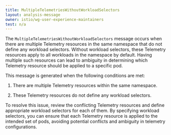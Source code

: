 ```yaml
---
title: MultipleTelemetriesWithoutWorkloadSelectors
layout: analysis-message
owner: istio/wg-user-experience-maintainers
test: n/a
---
```


The `MultipleTelemetriesWithoutWorkloadSelectors` message occurs when there are multiple Telemetry resources in the same namespace that do not define any workload selectors. Without workload selectors, these Telemetry resources apply to all workloads in the namespace by default. Having multiple such resources can lead to ambiguity in determining which Telemetry resource should be applied to a specific pod.

This message is generated when the following conditions are met:

1. There are multiple Telemetry resources within the same namespace.

1. These Telemetry resources do not define any workload selectors.

To resolve this issue, review the conflicting Telemetry resources and define appropriate workload selectors for each of them. By specifying workload selectors, you can ensure that each Telemetry resource is applied to the intended set of pods, avoiding potential conflicts and ambiguity in telemetry configurations.
